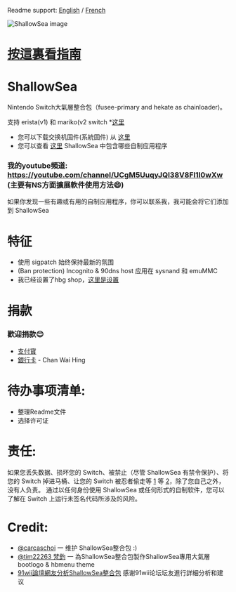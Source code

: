 Readme support: [English](https://github.com/carcaschoi/ShallowSea/blob/main/README-EN.md) / [French](https://github.com/carcaschoi/ShallowSea/blob/main/README-FR.md)

![ShallowSea image](https://user-images.githubusercontent.com/64573431/115142050-358bc380-a072-11eb-855b-357475e4f3d7.jpg)
# [按這裏看指南](https://github.com/carcaschoi/ShallowSea/blob/main/User%20guide.md)
# ShallowSea
Nintendo Switch大氣層整合包（fusee-primary and hekate as chainloader)。

支持 erista(v1) 和 mariko(v2 switch
*[这里](https://github.com/carcaschoi/rcmloader-package)
* 您可以下载交换机固件(系統固件) 从  [这里](https://darthsternie.net/switch-firmwares/)
* 您可以查看  [这里](https://github.com/carcaschoi/ShallowSea/blob/main/ShallowSea%20homebrew%20app%20includes.md) ShallowSea 中包含哪些自制应用程序
### 我的youtube頻道: https://youtube.com/channel/UCgM5UuqyJQl38V8FI1l0wXw (主要有NS方面擴展軟件使用方法😄)
如果你发现一些有趣或有用的自制应用程序，你可以联系我，我可能会将它们添加到 ShallowSea
# 特征
* 使用 sigpatch 始终保持最新的氛围
* (Ban protection) Incognito & 90dns host 应用在 sysnand 和 emuMMC
* 我已经设置了hbg shop，[这里是设置](https://github.com/carcaschoi/ShallowSea/blob/main/tinfoil%20shop%20setup)

# 捐款
### 歡迎捐款😊
* [支付寶](https://user-images.githubusercontent.com/64573431/114517581-0ee41c00-9c71-11eb-8230-d6b029fc9cc2.jpg)
* [銀行卡](https://user-images.githubusercontent.com/64573431/114518848-5fa84480-9c72-11eb-95aa-7809a6e3332d.jpg) - Chan Wai Hing

# 待办事项清单:
* 整理Readme文件
* 选择许可证

# 责任:
如果您丢失数据、损坏您的 Switch、被禁止（尽管 ShallowSea 有禁令保护）、将您的 Switch 掉进马桶、让您的 Switch 被忍者偷走等 [1](https://www.youtube.com/watch?v=XnwvYiMK3ik) 等 [2](https://www.youtube.com/watch?v=6X5kP6NjDTw)，除了您自己之外，没有人负责。 通过以任何身份使用 ShallowSea 或任何形式的自制软件，您可以了解在 Switch 上运行未签名代码所涉及的风险。 
# Credit:
* [@carcaschoi](https://github.com/carcaschoi) 一 维护 ShallowSea整合包 :)
* [@tim22263 梵鈞](https://github.com/tim22263) 一 為ShallowSea整合包製作ShallowSea專用大氣層bootlogo & hbmenu theme
* [91wii論壇網友分析ShallowSea整合包](
https://www.91wii.com/thread-231061-1-1.html) 感谢91wii论坛坛友進行詳細分析和建议
